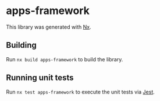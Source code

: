 # apps-framework

This library was generated with [Nx](https://nx.dev).

## Building

Run `nx build apps-framework` to build the library.

## Running unit tests

Run `nx test apps-framework` to execute the unit tests via [Jest](https://jestjs.io).
